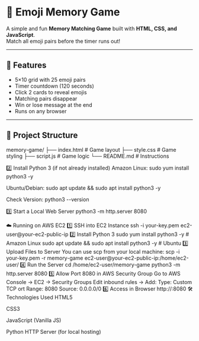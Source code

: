 # 🧠 Emoji Memory Game

A simple and fun **Memory Matching Game** built with **HTML, CSS, and JavaScript**.  
Match all emoji pairs before the timer runs out!  

---

## 🎯 Features
- 5×10 grid with 25 emoji pairs
- Timer countdown (120 seconds)
- Click 2 cards to reveal emojis
- Matching pairs disappear
- Win or lose message at the end
- Runs on any browser

---

## 📂 Project Structure


memory-game/
├── index.html # Game layout
├── style.css # Game styling
├── script.js # Game logic
└── README.md # Instructions



2️⃣ Install Python 3 (if not already installed)
Amazon Linux:
sudo yum install python3 -y

Ubuntu/Debian:
sudo apt update && sudo apt install python3 -y

Check Version:
python3 --version

3️⃣ Start a Local Web Server
python3 -m http.server 8080



☁️ Running on AWS EC2
1️⃣ SSH into EC2 Instance
ssh -i your-key.pem ec2-user@your-ec2-public-ip
2️⃣ Install Python 3
sudo yum install python3 -y         # Amazon Linux
sudo apt update && sudo apt install python3 -y   # Ubuntu
3️⃣ Upload Files to Server
You can use scp from your local machine:
scp -i your-key.pem -r memory-game ec2-user@your-ec2-public-ip:/home/ec2-user/
4️⃣ Run the Server
cd /home/ec2-user/memory-game
python3 -m http.server 8080
5️⃣ Allow Port 8080 in AWS Security Group
Go to AWS Console → EC2 → Security Groups
Edit inbound rules → Add:
Type: Custom TCP
ort Range: 8080
Source: 0.0.0.0/0
6️⃣ Access in Browser
http://<your-ec2-public-ip>:8080
🛠 Technologies Used
HTML5

CSS3

JavaScript (Vanilla JS)

Python HTTP Server (for local hosting)

